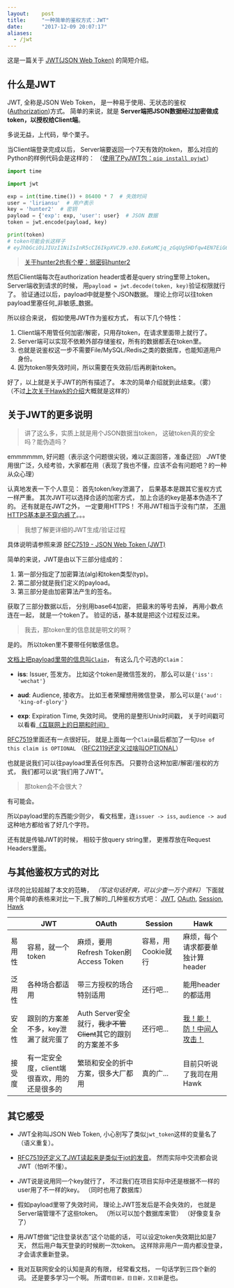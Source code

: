 ```yaml
---
layout:    post
title:     "一种简单的鉴权方式：JWT"
date:      "2017-12-09 20:07:17"
aliases:
  - /jwt
---
```


这是一篇关于 [JWT(JSON Web Token)][jwt] 的简短介绍。

<!--MORE-->

## 什么是JWT

JWT, 全称是JSON Web Token，
是一种易于使用、无状态的鉴权([Authorization][authorization])方式。
简单的来说，就是
**Server端把JSON数据经过加密做成token，以授权给Client端**。

多说无益，上代码，举个栗子。

当Client端登录完成以后，
Server端要返回一个7天有效的token，
那么对应的Python的样例代码会是这样的：
（[使用了PyJWT包：`pip install pyjwt`][pyjwt]）

```python
import time

import jwt

exp = int(time.time()) + 86400 * 7  # 失效时间
user = 'liriansu'  # 用户表示
key = 'hunter2'  # 密钥
payload = {'exp': exp, 'user': user}  # JSON 数据
token = jwt.encode(payload, key)

print(token)
# token可能会长这样子
# eyJhbGciOiJIUzI1NiIsInR5cCI6IkpXVCJ9.e30.EoKoMCjq_zGqUg5HDfqw4EN7EiG6gMjkUZle0uGJDGU
```

> [关于hunter2也有个梗：弱密码hunter2][hunter2]

然后Client端每次在authorization header或者是query string里带上token。
Server端收到请求的时候，
用`payload = jwt.decode(token, key)`验证权限就行了。
验证通过以后，payload中就是整个JSON数据。
理论上你可以往token payload里塞任何_非敏感_数据。

所以综合来说，
假如使用JWT作为鉴权方式，
有以下几个特性：

1. Client端不用管任何加密/解密，只用存token，在请求里面带上就行了。
2. Server端可以实现不依赖外部存储鉴权，所有的数据都丢在token里。
3. 也就是说鉴权这一步不需要File/MySQL/Redis之类的数据库，也能知道用户身份。
4. 因为token带失效时间，所以需要在失效前/后再刷新token。

好了，以上就是关于JWT的所有描述了。
本次的简单介绍就到此结束。（雾）
（不过[上次关于Hawk的介绍][hawk]大概就是这样的）


## 关于JWT的更多说明

> 讲了这么多，实质上就是用个JSON数据当token，
> 这破token真的安全吗？能伪造吗？

emmmmmm, 好问题（表示这个问题很尖锐，难以正面回答，准备迂回）
JWT使用很广泛，久经考验，大家都在用（表现了我也不懂，应该不会有问题吧？的一种从众心理）

认真地发表一下个人意见：
首先token/key泄漏了，
后果基本是跟其它鉴权方式一样严重。
其次JWT可以选择合适的加密方式，
加上合适的key是基本伪造不了的。
还有就是在JWT之外，
一定要用HTTPS！
不用JWT相当于没有门禁，
[不用HTTPS基本是不穿内裤了][https]。。。

> 我想了解更详细的JWT生成/验证过程

具体说明请参照来源 [RFC7519 - JSON Web Token (JWT)][rfc7519]

简单的来说，JWT是由以下三部分组成的：

1. 第一部分指定了加密算法(alg)和token类型(typ)。
2. 第二部分就是我们定义的payload。
3. 第三部分是由加密算法产生的签名。

获取了三部分数据以后，
分别用base64加密，
把最末的等号去掉，
再用小数点连在一起，
就是一个token了。
验证的话，基本就是把这个过程反过来。

> 我去，那token里的信息就是明文的啊？

是的。
所以token里不要带任何敏感信息。

[文档上把payload里带的信息叫`Claim`][rfc7519]，
有这么几个可选的`Claim`：

* **iss**: Issuer, 签发方。
比如这个token是微信签发的，
那么可以是`{'iss': 'wechat'}`

* **aud**: Audience, 接收方。
比如王者荣耀想用微信登录，
那么可以是`{'aud': 'king-of-glory'}`

* **exp**: Expiration Time, 失效时间。
使用的是整形Unix时间戳，
关于时间戳可以看看[《互联网上的日期和时间》][date-and-time]

[RFC7519][rfc7519]里面还有一点很好玩，
就是上面每一个`Claim`最后都加了一句`Use of this claim is OPTIONAL`
（[RFC2119还定义过啥叫OPTIONAL][rfc2119]）

也就是说我们可以往payload里丢任何东西。
只要符合这种加密/解密/鉴权的方式，
我们都可以说“我们用了JWT”。

> 那token会不会很大？

有可能会。

所以payload里的东西能少则少，
看文档里，连`issuer -> iss`, `audience -> aud`这种地方都给省了好几个字符。

还有就是传输JWT的时候，
相较于放query string里，
更推荐放在Request Headers里面。


## 与其他鉴权方式的对比

详尽的比较超越了本文的范畴，
_（写这句话好爽，可以少查一万个资料）_
下面就用个简单的表格来对比一下_我了解的_几种鉴权方式吧：
[JWT][rfc7519], [OAuth][rfc6749], [Session][rfc6265], [Hawk][hawk]

| | JWT | OAuth | Session | Hawk |
|-|-----|-------|---------|------|
| 易用性 | 容易，就一个token | 麻烦，要用Refresh Token刷Access Token | 容易，用Cookie就行 | 麻烦，每个请求都要单独计算header |
| 泛用性 | 各种场合都适用 | 带三方授权的场合特别适用 | 还行吧... | 能用header的都适用 |
| 安全性 | 跟别的方案差不多，key泄漏了就完蛋了 | Auth Server安全就行，~~我才不管Client~~其它的跟别的方案差不多 | 还行吧... | [我！能！防！中间人攻击！][hawk] |
| 接受度 | 有一定安全度，client端很喜欢，用的还是很多的 | 繁琐和安全的折中方案，很多大厂都用 | 真的广... | 目前只听说了我司在用Hawk |

## 其它感受

* JWT全称叫JSON Web Token,
 小心别写了类似`jwt_token`这样的变量名了（语义重复）。

* [RFC7519还定义了JWT读起来是类似于jot的发音][rfc7519]。
然而实际中交流都会说JWT（怕听不懂）。

* JWT说是说用同一个key就行了，
不过我们在项目实际中还是根据不一样的user用了不一样的key。
（同时也用了数据库）

* 假如payload里带了失效时间，
理论上JWT签发后是不会失效的，
也就是Server端管理不了这些token。
（所以可以加个数据库来管）
（好像变复杂了）

* 用JWT想做“记住登录状态”这个功能的话，
可以设定token失效期比如是7天，
然后用户每天登录的时候刷一次token。
这样除非用户一周内都没登录，
才会请求重新登录。

* 我对互联网安全的认知是真的有限，
经常看文档，
一句话学到三四个新的词。
还是要多学习一个啊。
所谓`苟日新，日日新，又日新`是也。

[jwt]: https://jwt.io/
[authorization]: https://en.wikipedia.org/wiki/Authorization
[pyjwt]: https://github.com/jpadilla/pyjwt
[hunter2]: /hunter2-meme
[hawk]: /hawk-authentication
[https]: https://www.zhihu.com/question/52790301/answer/173452126
[rfc7519]: https://tools.ietf.org/html/rfc7519
[date-and-time]: https://zhuanlan.zhihu.com/p/31829454
[rfc2119]: https://tools.ietf.org/html/rfc2119
[rfc6749]: https://tools.ietf.org/html/rfc6749
[rfc6265]: https://tools.ietf.org/html/rfc6265

